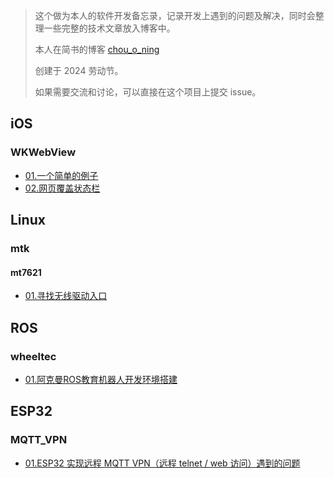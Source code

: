 > 这个做为本人的软件开发备忘录，记录开发上遇到的问题及解决，同时会整理一些完整的技术文章放入博客中。
>
> 本人在简书的博客 [chou_o_ning](https://www.jianshu.com/u/5eae5f4e525b)
>
> 创建于 2024 劳动节。
>
> 如果需要交流和讨论，可以直接在这个项目上提交 issue。

## iOS
### WKWebView
- [01.一个简单的例子](./iOS/WKWebView/01.一个简单的例子.md)
- [02.网页覆盖状态栏](./iOS/WKWebView/02.网页覆盖状态栏.md)

## Linux
### mtk
#### mt7621
- [01.寻找无线驱动入口](./Linux/mtk/mt7621/01.寻找无线驱动入口.md)

## ROS
### wheeltec
- [01.阿克曼ROS教育机器人开发环境搭建](./ROS/wheeltec/01.阿克曼ROS教育机器人开发环境搭建.md)

## ESP32
### MQTT_VPN
- [01.ESP32 实现远程 MQTT VPN（远程 telnet / web 访问）遇到的问题](./ESP32/MQTT_VPN/01.ESP32实现远程MQTT_VPN遇到的问题.md)